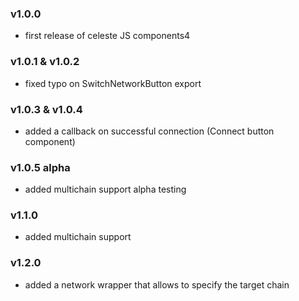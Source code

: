 ### v1.0.0

-   first release of celeste JS components4

### v1.0.1 & v1.0.2

-   fixed typo on SwitchNetworkButton export

### v1.0.3 & v1.0.4

-   added a callback on successful connection (Connect button component)

### v1.0.5 alpha

-   added multichain support alpha testing

### v1.1.0

-   added multichain support

### v1.2.0

-   added a network wrapper that allows to specify the target chain
